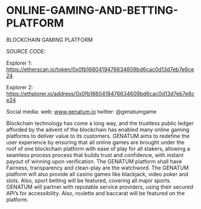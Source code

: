 # ONLINE-GAMING-AND-BETTING-PLATFORM
BLOCKCHAIN GAMING PLATFORM

SOURCE CODE: 

Explorer 1: https://etherscan.io/token/0x0fb1660419476634609bd6cac0d13d7eb7e6ce24



Explorer 2: https://ethplorer.io/address/0x0fb1660419476634609bd6cac0d13d7eb7e6ce24

Social media: 
web: www.genatum.io
twitter: @genatumgame



Blockchain
technology has come a long way, and the trustless public ledger afforded by the
advent of the blockchain has enabled many online gaming platforms to deliver
value to its customers. GENATUM aims to redefine the user experience by
ensuring that all online games are brought under the roof of one blockchain
platform with ease of play for all stakers, allowing a seamless process process
that builds trust and confidence, with instant payout of winning upon verification.
The GENATUM platform shall have Fairness, transparency and clean-play are the
watchword. The GENATUM platform will also provide all casino games like
blackjack, video poker and slots. Also, sport betting will be featured,
covering all major sports. GENATUM will partner with reputable service providers,
using their secured API’s for accessibility. Also, roulette and baccarat will
be featured on the platform. 

